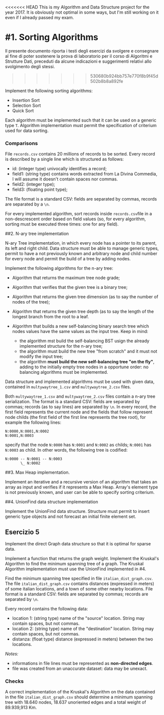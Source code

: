 <<<<<<< HEAD
This is my Algorithm and Data Structure project for the year 2017. It is obviously not optimal in some ways, but I'm still working on it even if I already passed my exam.

#1. Sorting Algorithms
=======
Il presente documento riporta i testi degli esercizi da svolgere e consegnare al fine di poter
sostenere la prova di laboratorio per il corso di Algoritmi e Strutture Dati, preceduti da alcune
indicazioni e suggerimenti relativi allo svolgimento degli stessi.
>>>>>>> 530680b924bb757e770f8b9f45d502b8b8a892fe

Implement the following sorting algorithms:

- Insertion Sort
- Selection Sort
- Quick Sort

Each algorithm must be implemented such that it can be used on a generic type
```T```. Algorithm implementation must permit the specification of criterium used for data sorting.

### Comparisons

File `records.csv` contains 20 millions of records to be sorted. Every record is described by
a single line which is structured as follows:
- id: (integer type) univocally identifies a record;
- field1: (string type) contains words extracted from La Divina Commedia,
	I will assume it doesn't contain spaces nor commas.
- field2: (integer type);
- field3: (floating point type);

The file format is a standard CSV: fields are separated by commas, records are separated by a `\n`.

For every implemented algorithm, sort records inside `records.csv`file in a non-descrescent order
based on field values (so, for every algorithm, sorting must be executed three times: one for any
field).

##2. N-ary tree implementation

N-ary Tree implementation, in which every node has a pointer to its parent, its left and right child.
Data structure must be able to manage generic types, permit to have a not previously known and arbitrary
node and child number for every node and permit the build of a tree by adding nodes.

Implement the following algorithms for the n-ary tree:
- Algorithm that returns the maximum tree node grade;
- Algorithm that verifies that the given tree is a binary tree;
- Algorithm that returns the given tree dimension (as to say the number of nodes of the tree);
- Algorithm that returns the given tree depth (as to say the length of the longest branch from the root
	to a leaf.

- Algorithm that builds a new self-balancing binary search tree which nodes values have the same values as the input tree. Keep in mind:
  - the algorithm mst build the self-balancing BST usign the already implemented structure for the n-ary tree;
  - the algorithm must build the new tree "from scratch" and it must not modify the input tree;
  - the algorithm **must build the new self-balancing tree "on the fly"**, adding to the initially empty tree nodes in a opportune order:
	no balancing algorithms must be implemented.

Data structure and implemented algorithms must be used with given data, contained in `multywaytree_1.csv` and `multywaytree_2.csv` files.

Both `multywaytree_1.csv` and `multywaytree_2.csv` files contain a n-ary tree serialization. The format is a standard CSV: fields are
separated by commas; records (as to say lines) are separated by `\n`. In every record, the first field represents the current node and the
fields that follow represent node childs (the first field of the first line represents the tree root), for example the following lines:

```
N:0000,N:0001,N:0002
N:0001,N:0003
```

specify that the node `N:0000` has `N:0001` and `N:0002` as childs; `N:0001` has `N:0003` as child. In other words, the following tree is codified:

```
N:0000 -- N:0001 -- N:0003
	   \_ N:0002
```

##3. Max Heap implementation.

Implement an iterative and a recursive version of an algorithm that takes an array as input and verifies if it represents a Max Heap.
Array's element type is not previously known, and user can be able to specify sorting criterium.


##4. UnionFind data structure implementation

Implement the UnionFind data structure. Structure must permit to insert generic type objects and not forecast an initial
finite element set.


## Esercizio 5
Implement the direct Graph data structure so that it is optimal for sparse data.

Implement a function that returns the graph weight. Implement the Kruskal's Algorithm to find the minimum spanning tree of a graph.
The Kruskal Algorithm implementation must use the UnionFind implemented in #4.

Find the minimum spanning tree specified in file `italian_dist_graph.csv`.
The file `italian_dist_graph.csv` contains distances (expressed in meters) of some italian locations, and a town of some other nearby locations.
File format is a standard CSV: fields are separated by commas; records are separated by `\n`.

Every record contains the following data:
- location 1: (string type) name of the "source" location. String may contain spaces, but not commas.
- location 2: (string type) name of the "destination" location. String may contain spaces, but not commas.
- distanza: (float type) distance (expressed in meters) between the two locations.

*Notes:*
- informations in file lines must be represented as **non-directed edges**.
- file was created from an unaccurate dataset: data may be unexact.

### Checks

A correct implementation of the Kruskal's Algorithm on the data contained in the file `italian_dist_graph.csv`
should determine a minimum spanning tree with 18.640 nodes, 18.637 unoriented edges and a total weight of 89.939,913 Km.
